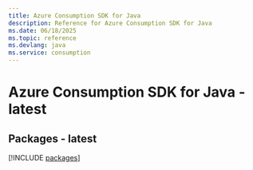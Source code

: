```yaml
---
title: Azure Consumption SDK for Java
description: Reference for Azure Consumption SDK for Java
ms.date: 06/18/2025
ms.topic: reference
ms.devlang: java
ms.service: consumption
---
```

# Azure Consumption SDK for Java - latest
## Packages - latest
[!INCLUDE [packages](consumption-index.md)]